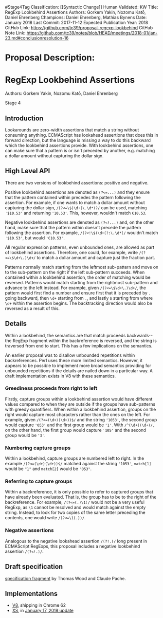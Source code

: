 #Stage4Tag
Classification: [[Syntactic Change]]
Human Validated: KW
Title: RegExp Lookbehind Assertions
Authors: Gorkem Yakin, Nozomu Katō, Daniel Ehrenberg
Champions: Daniel Ehrenberg, Mathias Bynens
Date: January 2018
Last Commit: 2017-11-12
Expected Publication Year: 2018
GitHub Link: https://github.com/tc39/proposal-regexp-lookbehind
GitHub Note Link: https://github.com/tc39/notes/blob/HEAD/meetings/2018-01/jan-23.md#conclusionresolution-16

# Proposal Description:
# RegExp Lookbehind Assertions

Authors: Gorkem Yakin, Nozomu Katō, Daniel Ehrenberg

Stage 4

## Introduction

Lookarounds are zero-width assertions that match a string without consuming anything. ECMAScript has lookahead assertions that does this in forward direction, but the language is missing a way to do this backward which the lookbehind assertions provide. With lookbehind assertions, one can make sure that a pattern is or isn't preceded by another, e.g. matching a dollar amount without capturing the dollar sign.

## High Level API

There are two versions of lookbehind assertions: positive and negative.

Positive lookbehind assertions are denoted as `(?<=...)` and they ensure that the pattern contained within precedes the pattern following the assertion. For example, if one wants to match a dollar amount without capturing the dollar sign, `/(?<=\$)\d+(\.\d*)?/` can be used, matching `'$10.53'` and returning `'10.53'`. This, however, wouldn't match `€10.53`.

Negative lookbehind assertions are denoted as `(?<!...)` and, on the other hand, make sure that the pattern within doesn't precede the pattern following the assertion. For example, `/(?<!\$)\d+(?:\.\d*)/` wouldn't match `'$10.53'`, but would `'€10.53'`.

All regular expression patterns, even unbounded ones, are allowed as part of lookbehind assertions. Therefore, one could, for example, write `/(?<=\$\d+\.)\d+/` to match a dollar amount and capture just the fraction part.

Patterns normally match starting from the leftmost sub-pattern and move on to the sub-pattern on the right if the left sub-pattern succeeds. When contained within a lookbehind assertion, the order of matching would be reversed. Patterns would match starting from the rightmost sub-pattern and advance to the left instead. For example, given `/(?<=\$\d+\.)\d+/`, the pattern would first find a number and ensure first that it is preceded by `.` going backward, then `\d+` starting from `.`, and lastly `$` starting from where `\d+` within the assertion begins. The backtracking direction would also be reversed as a result of this.

## Details

Within a lookbehind, the semantics are that match proceeds backwards--the RegExp fragment within the backreference is reversed, and the string is traversed from end to start. This has a few implications on the semantics.

An earlier proposal was to disallow unbounded repetitions within backreferences. Perl uses these more limited semantics. However, it appears to be possible to implement more broad semantics providing for unbounded repetitions if the details are nailed down in a particular way. A draft implementation exists in V8 with these semantics.

### Greediness proceeds from right to left

Firstly, capture groups within a lookbehind assertion would have different values compared to when they are outside if the groups have sub-patterns with greedy quantifiers. When within a lookbehind assertion, groups on the right would capture most characters rather than the ones on the left. For example, given `/(?<=(\d+)(\d+))$/` and the string `'1053'`, the second group would capture `'053'` and the first group would be `'1'`. With `/^(\d+)(\d+)/`, on the other hand, the first group would capture `'105'` and the second group would be `'3'`.

### Numbering capture groups

Within a lookbehind, capture groups are numbered left to right. In the example `/(?<=(\d+)(\d+))$/` matched against the string `'1053'`, `match[1]` would be `"1"` and `match[2]` would be `"053"`.

### Referring to capture groups

Within a backreference, it is only possible to refer to captured groups that have already been evaluated. That is, the group has to be to the right of the backreference. For example, `/(?<=(.)\1)/` would not be a very useful RegExp, as `\1` cannot be resolved and would match against the empty string. Instead, to look for two copies of the same letter preceding the contents, one would write `/(?<=\1(.))/`.

### Negative assertions

Analogous to the negative lookahead assertion `/(?!.)/` long present in ECMAScript RegExps, this proposal includes a negative lookbehind assertion `/(?<!.)/`.

## Draft specification

[specification fragment](https://tc39.github.io/proposal-regexp-lookbehind/) by Thomas Wood and Claude Pache.

## Implementations

* [V8](https://bugs.chromium.org/p/v8/issues/detail?id=4545), shipping in Chrome 62
* [XS](https://github.com/Moddable-OpenSource/moddable/blob/public/xs/sources/xsre.c), in [January 17, 2018 update](http://blog.moddable.tech/blog/january-17-2017-big-update-to-moddable-sdk/)
